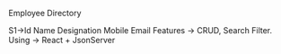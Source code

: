 Employee Directory

S1->Id Name Designation Mobile Email 
Features -> CRUD, Search Filter.
Using -> React + JsonServer

<!-- POSTGRESQL OPERATIONS>>>>
 CREATE SEQUENCE employee_sequence INCREMENT 1 START 1;
 CREATE SEQUENCE team_sequence INCREMENT 1 START 1;
 CREATE SEQUENCE assignment_sequence INCREMENT 1 START 1;

 CREATE TABLE employee(
     id INTEGER NOT NULL DEFAULT nextval ('employee_sequence),
     name VARCHAR(50) NOT NULL,
     data_of_joining TIMESTAMP NOT NULL,
     designation VARCHAR(50),
     gender VARCHAR(10),
     email VARCHAR(50),
     bio VARCHAR(500),
     CONSTRAINT employee_constraint PRIMARY KEY(id)
 );

 CREATE TABLE team(
     id INTEGER NOT NULL nextval('team_sequence),
     name VARCHAR(50) NOT NULL,
     email VARCHAR(50),
     description VARCHAR(500)
     CONSTRAINT team_constraint PRIMARY KEY(id)
 );

 CREATE TABLE employee_assingment(
     id INTEGER NOT NULL nextval('employee_assingment),
     employee_id INTEGER NOT NULL,
     team_id INTEGER NOT NULL,
     CONSTRAINT employee_assingment_constraint PRIMARY KEY(id),
     CONSTRAINT fk_employee FOREIGN KEY(employee_id) REFERENCES employee(id),
     CONSTRAINT fk_team FOREIGN KEY(team) REFERENCES team(id),

 ) -->